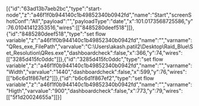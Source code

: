 [{"id":"63ad13b7aeb2bc","type":"start-node","z":"a46f1f0b944140c1b49852340b0942fd","name":"Start","screenShotConf":"All","payload":"","payloadType":"date","x":101.0173568725586,"y":76.01041412353516,"wires":[["8485280deef518"]]},{"id":"8485280deef518","type":"set flow variable","z":"a46f1f0b944140c1b49852340b0942fd","name":"","varname":"QRes_exe_FilePath","varvalue":"C:\\Users\\akash.patil2\\Desktop\\Raid_Blue\\Set_Resolution\\QRes.exe","dashboardcheck":false,"x":366,"y":74,"wires":[["3285d415fc0ddc"]]},{"id":"3285d415fc0ddc","type":"set flow variable","z":"a46f1f0b944140c1b49852340b0942fd","name":"","varname":"Width","varvalue":"1440","dashboardcheck":false,"x":599,"y":76,"wires":[["b6c6d1f867ef2"]]},{"id":"b6c6d1f867ef2","type":"set flow variable","z":"a46f1f0b944140c1b49852340b0942fd","name":"","varname":"Higth","varvalue":"900","dashboardcheck":false,"x":773,"y":79,"wires":[["5f1d20024655a"]]}]
